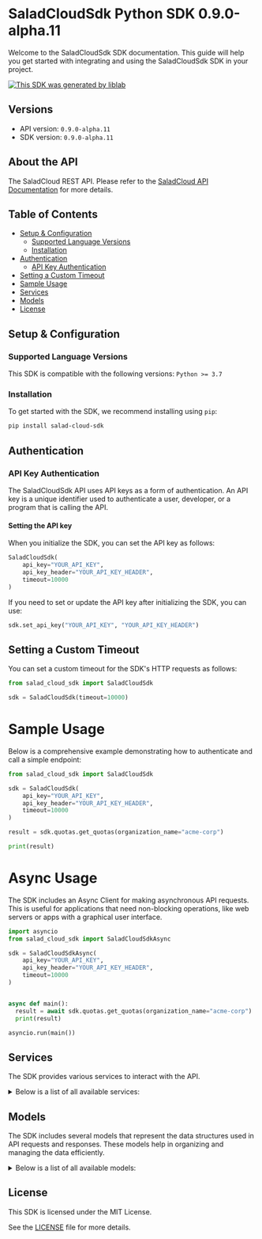 # SaladCloudSdk Python SDK 0.9.0-alpha.11<a id="saladcloudsdk-python-sdk-090-alpha11"></a>

Welcome to the SaladCloudSdk SDK documentation. This guide will help you get started with integrating and using the SaladCloudSdk SDK in your project.

[![This SDK was generated by liblab](https://public-liblab-readme-assets.s3.us-east-1.amazonaws.com/built-by-liblab-icon.svg)](https://liblab.com/?utm_source=readme)

## Versions<a id="versions"></a>

- API version: `0.9.0-alpha.11`
- SDK version: `0.9.0-alpha.11`

## About the API<a id="about-the-api"></a>

The SaladCloud REST API. Please refer to the [SaladCloud API Documentation](https://docs.salad.com/api-reference) for more details.

## Table of Contents<a id="table-of-contents"></a>

- [Setup & Configuration](#setup--configuration)
  - [Supported Language Versions](#supported-language-versions)
  - [Installation](#installation)
- [Authentication](#authentication)
  - [API Key Authentication](#api-key-authentication)
- [Setting a Custom Timeout](#setting-a-custom-timeout)
- [Sample Usage](#sample-usage)
- [Services](#services)
- [Models](#models)
- [License](#license)

## Setup & Configuration<a id="setup--configuration"></a>

### Supported Language Versions<a id="supported-language-versions"></a>

This SDK is compatible with the following versions: `Python >= 3.7`

### Installation<a id="installation"></a>

To get started with the SDK, we recommend installing using `pip`:

```bash
pip install salad-cloud-sdk
```

## Authentication<a id="authentication"></a>

### API Key Authentication<a id="api-key-authentication"></a>

The SaladCloudSdk API uses API keys as a form of authentication. An API key is a unique identifier used to authenticate a user, developer, or a program that is calling the API.

#### Setting the API key<a id="setting-the-api-key"></a>

When you initialize the SDK, you can set the API key as follows:

```py
SaladCloudSdk(
    api_key="YOUR_API_KEY",
    api_key_header="YOUR_API_KEY_HEADER",
    timeout=10000
)
```

If you need to set or update the API key after initializing the SDK, you can use:

```py
sdk.set_api_key("YOUR_API_KEY", "YOUR_API_KEY_HEADER")
```

## Setting a Custom Timeout<a id="setting-a-custom-timeout"></a>

You can set a custom timeout for the SDK's HTTP requests as follows:

```py
from salad_cloud_sdk import SaladCloudSdk

sdk = SaladCloudSdk(timeout=10000)
```

# Sample Usage<a id="sample-usage"></a>

Below is a comprehensive example demonstrating how to authenticate and call a simple endpoint:

```py
from salad_cloud_sdk import SaladCloudSdk

sdk = SaladCloudSdk(
    api_key="YOUR_API_KEY",
    api_key_header="YOUR_API_KEY_HEADER",
    timeout=10000
)

result = sdk.quotas.get_quotas(organization_name="acme-corp")

print(result)

```

# Async Usage<a id="async-usage"></a>

The SDK includes an Async Client for making asynchronous API requests. This is useful for applications that need non-blocking operations, like web servers or apps with a graphical user interface.

```py
import asyncio
from salad_cloud_sdk import SaladCloudSdkAsync

sdk = SaladCloudSdkAsync(
    api_key="YOUR_API_KEY",
    api_key_header="YOUR_API_KEY_HEADER",
    timeout=10000
)


async def main():
  result = await sdk.quotas.get_quotas(organization_name="acme-corp")
  print(result)

asyncio.run(main())
```

## Services<a id="services"></a>

The SDK provides various services to interact with the API.

<details> 
<summary>Below is a list of all available services:</summary>

| Name                |
| :------------------ |
| container_groups    |
| workload_errors     |
| system_logs         |
| queues              |
| quotas              |
| inference_endpoints |
| organization_data   |
| webhook_secret_key  |

</details>

## Models<a id="models"></a>

The SDK includes several models that represent the data structures used in API requests and responses. These models help in organizing and managing the data efficiently.

<details> 
<summary>Below is a list of all available models:</summary>

| Name                                     | Description                                                                                                                                                                                                                                                                                                                                                           |
| :--------------------------------------- | :-------------------------------------------------------------------------------------------------------------------------------------------------------------------------------------------------------------------------------------------------------------------------------------------------------------------------------------------------------------------- |
| ContainerGroupCollection                 | A paginated collection of container groups that provides a structured way to access multiple container group resources in a single response.                                                                                                                                                                                                                          |
| ContainerGroupCreationRequest            | Represents a request to create a container group, which manages a collection of container instances with shared configuration and scaling policies                                                                                                                                                                                                                    |
| ContainerGroup                           | A container group definition that represents a scalable set of identical containers running as a distributed service                                                                                                                                                                                                                                                  |
| ContainerGroupPatch                      | Represents a request to update a container group                                                                                                                                                                                                                                                                                                                      |
| ContainerGroupInstanceCollection         | A collection of container group instances returned as part of a paginated response or batch operation result.                                                                                                                                                                                                                                                         |
| ContainerGroupInstance                   | A Container Group Instance represents a running instance of a container group on a specific machine. It provides information about the execution state, readiness, and version of the deployed container group.                                                                                                                                                       |
| ContainerGroupInstancePatch              | Represents a request to update a container group instance                                                                                                                                                                                                                                                                                                             |
| WorkloadErrorList                        | Represents a list of workload errors                                                                                                                                                                                                                                                                                                                                  |
| SystemLogList                            | Represents a list of system logs                                                                                                                                                                                                                                                                                                                                      |
| QueueCollection                          | Represents a Queue Collection                                                                                                                                                                                                                                                                                                                                         |
| QueuePrototype                           | Represents a request to create a new queue.                                                                                                                                                                                                                                                                                                                           |
| Queue                                    | Represents a queue.                                                                                                                                                                                                                                                                                                                                                   |
| QueuePatch                               | Represents a request to update an existing queue.                                                                                                                                                                                                                                                                                                                     |
| QueueJobCollection                       | Represents a Queue Job Collection                                                                                                                                                                                                                                                                                                                                     |
| QueueJobPrototype                        | Represents a request to create a queue job                                                                                                                                                                                                                                                                                                                            |
| QueueJob                                 | Represents a queue job                                                                                                                                                                                                                                                                                                                                                |
| Quotas                                   | Represents the organization quotas                                                                                                                                                                                                                                                                                                                                    |
| InferenceEndpointCollection              | Represents a page from the collection of inference endpoints.                                                                                                                                                                                                                                                                                                         |
| InferenceEndpoint                        | Represents an inference endpoint                                                                                                                                                                                                                                                                                                                                      |
| InferenceEndpointJobCollection           | Represents a collection of inference endpoint jobs                                                                                                                                                                                                                                                                                                                    |
| InferenceEndpointJobPrototype            | Represents a request to create a inference endpoint job                                                                                                                                                                                                                                                                                                               |
| InferenceEndpointJob                     | Represents a inference endpoint job                                                                                                                                                                                                                                                                                                                                   |
| GpuClassesList                           | Represents a list of GPU classes                                                                                                                                                                                                                                                                                                                                      |
| WebhookSecretKey                         | Represents a webhook secret key                                                                                                                                                                                                                                                                                                                                       |
| Container                                | Represents a container with its configuration and resource requirements.                                                                                                                                                                                                                                                                                              |
| CountryCode                              | ISO 3166-1 alpha-2 country codes                                                                                                                                                                                                                                                                                                                                      |
| ContainerGroupState                      | Represents the operational state of a container group during its lifecycle, including timing information, status, and instance distribution metrics. This state captures the current execution status, start and finish times, and provides visibility into the operational health across instances.                                                                  |
| ContainerGroupLivenessProbe              | Defines a liveness probe for container groups that determines when to restart a container if it becomes unhealthy                                                                                                                                                                                                                                                     |
| ContainerGroupNetworkingConfiguration    | Network configuration for container groups that defines connectivity, routing, and access control settings                                                                                                                                                                                                                                                            |
| ContainerGroupPriority                   | Specifies the priority level for container group execution, which determines resource allocation and scheduling precedence.                                                                                                                                                                                                                                           |
| QueueBasedAutoscalerConfiguration        | Defines configuration for automatically scaling container instances based on queue length. The autoscaler monitors a queue and adjusts the number of running replicas to maintain the desired queue length.                                                                                                                                                           |
| ContainerGroupQueueConnection            | Configuration for connecting a container group to a message queue system, enabling asynchronous communication between services.                                                                                                                                                                                                                                       |
| ContainerGroupReadinessProbe             | Defines how to check if a container is ready to serve traffic. The readiness probe determines whether the container's application is ready to accept traffic. If the readiness probe fails, the container is considered not ready and traffic will not be sent to it.                                                                                                 |
| ContainerRestartPolicy                   | Specifies the policy for restarting containers when they exit or fail.                                                                                                                                                                                                                                                                                                |
| ContainerGroupStartupProbe               | Defines a probe that checks if a container application has started successfully. Startup probes help prevent applications from being prematurely marked as unhealthy during initialization. The probe can use HTTP requests, TCP connections, gRPC calls, or shell commands to determine startup status.                                                              |
| ContainerLogging                         | Configuration options for directing container logs to a logging provider. This schema enables you to specify a single logging destination for container output, supporting monitoring, debugging, and analytics use cases. Each provider has its own configuration parameters defined in the referenced schemas. Only one logging provider can be selected at a time. |
| ContainerResourceRequirements            | Specifies the resource requirements for a container.                                                                                                                                                                                                                                                                                                                  |
| AxiomLoggingConfiguration                | Configuration settings for integrating container logs with the Axiom logging service. When specified, container logs will be forwarded to the Axiom instance defined by these parameters.                                                                                                                                                                             |
| DatadogLoggingConfiguration              | Configuration for forwarding container logs to Datadog monitoring service.                                                                                                                                                                                                                                                                                            |
| ContainerLoggingConfigurationHttp1       | Configuration for sending container logs to an HTTP endpoint. Defines how logs are formatted, compressed, and transmitted.                                                                                                                                                                                                                                            |
| NewRelicLoggingConfiguration             | Configuration for sending container logs to New Relic's log management platform.                                                                                                                                                                                                                                                                                      |
| ContainerLoggingSplunkConfiguration      | Configuration settings for forwarding container logs to a Splunk instance.                                                                                                                                                                                                                                                                                            |
| TcpLoggingConfiguration                  | Configuration for forwarding container logs to a remote TCP endpoint                                                                                                                                                                                                                                                                                                  |
| DatadogTagForContainerLogging            | Represents a Datadog tag used for container logging metadata.                                                                                                                                                                                                                                                                                                         |
| ContainerLoggingHttpFormat               | The format in which logs will be delivered                                                                                                                                                                                                                                                                                                                            |
| ContainerLoggingHttpHeader               | Represents an HTTP header used for container logging configuration.                                                                                                                                                                                                                                                                                                   |
| ContainerLoggingHttpCompression          | The compression algorithm to apply to logs before transmission                                                                                                                                                                                                                                                                                                        |
| ContainerGroupInstanceStatusCount        | A summary of container group instances categorized by their current lifecycle status                                                                                                                                                                                                                                                                                  |
| ContainerGroupStatus                     | Represents the current operational state of a container group within the Salad platform.                                                                                                                                                                                                                                                                              |
| ContainerGroupProbeExec                  | Defines the exec action for a probe in a container group. This is used to execute a command inside a container for health checks.                                                                                                                                                                                                                                     |
| ContainerGroupGRpcProbe                  | Configuration for gRPC-based health probes in container groups, used to determine container health status.                                                                                                                                                                                                                                                            |
| ContainerGroupHttpProbeConfiguration     | Defines HTTP probe configuration for container health checks within a container group.                                                                                                                                                                                                                                                                                |
| ContainerGroupTcpProbe                   | Configuration for a TCP probe used to check container health via network connectivity.                                                                                                                                                                                                                                                                                |
| ContainerGroupProbeHttpHeader            |                                                                                                                                                                                                                                                                                                                                                                       |
| HttpScheme                               | The protocol scheme used for HTTP probe requests in container health checks.                                                                                                                                                                                                                                                                                          |
| TheContainerGroupNetworkingLoadBalancer  | The container group networking load balancer.                                                                                                                                                                                                                                                                                                                         |
| ContainerNetworkingProtocol              | Defines the communication protocol used for network traffic between containers or external systems. Currently supports HTTP protocol for web-based communication.                                                                                                                                                                                                     |
| ContainerConfiguration                   | Configuration for creating a container within a container group. Defines the container image, resource requirements, environment variables, and other settings needed to deploy and run the container.                                                                                                                                                                |
| CreateContainerGroupNetworking           | Network configuration for container groups specifying connectivity parameters, including authentication, protocol, and timeout settings                                                                                                                                                                                                                               |
| ContainerConfigurationLogging            | Configuration options for directing container logs to a logging provider. This schema enables you to specify a single logging destination for container output, supporting monitoring, debugging, and analytics use cases. Each provider has its own configuration parameters defined in the referenced schemas. Only one logging provider can be selected at a time. |
| ContainerRegistryAuthentication          | Authentication configuration for various container registry types, including AWS ECR, Docker Hub, GCP GAR, GCP GCR, and basic authentication.                                                                                                                                                                                                                         |
| ContainerLoggingConfigurationHttp2       | Configuration for sending container logs to an HTTP endpoint. Defines how logs are formatted, compressed, and transmitted.                                                                                                                                                                                                                                            |
| ContainerRegistryAuthenticationAwsEcr    | Authentication details for AWS Elastic Container Registry (ECR)                                                                                                                                                                                                                                                                                                       |
| ContainerRegistryAuthenticationBasic     | Basic username and password authentication for generic container registries                                                                                                                                                                                                                                                                                           |
| ContainerRegistryAuthenticationDockerHub | Authentication details for Docker Hub registry                                                                                                                                                                                                                                                                                                                        |
| ContainerRegistryAuthenticationGcpGar    | Authentication details for Google Artifact Registry (GAR)                                                                                                                                                                                                                                                                                                             |
| ContainerRegistryAuthenticationGcpGcr    | Authentication details for Google Container Registry (GCR)                                                                                                                                                                                                                                                                                                            |
| UpdateContainer                          | Represents an update container object                                                                                                                                                                                                                                                                                                                                 |
| UpdateContainerGroupNetworking           | Represents update container group networking parameters                                                                                                                                                                                                                                                                                                               |
| UpdateContainerLogging                   | Configuration options for directing container logs to a logging provider. This schema enables you to specify a single logging destination for container output, supporting monitoring, debugging, and analytics use cases. Each provider has its own configuration parameters defined in the referenced schemas. Only one logging provider can be selected at a time. |
| ContainerResourceUpdateSchema            | Defines the resource specifications that can be modified for a container group, including CPU, memory, GPU classes, and storage allocations.                                                                                                                                                                                                                          |
| TheContainerGroupInstanceState           | The state of the container group instance                                                                                                                                                                                                                                                                                                                             |
| WorkloadError                            | Represents a workload error                                                                                                                                                                                                                                                                                                                                           |
| SystemLog                                | Represents a system log                                                                                                                                                                                                                                                                                                                                               |
| QueueJobEvent                            | Represents an event for queue job                                                                                                                                                                                                                                                                                                                                     |
| ContainerGroupsQuotas                    | Represents the organization quotas for container groups                                                                                                                                                                                                                                                                                                               |
| Status                                   | The current status.                                                                                                                                                                                                                                                                                                                                                   |
| InferenceEndpointJobEvent                | Represents an event for inference endpoint job                                                                                                                                                                                                                                                                                                                        |
| InferenceEndpointJobEventAction          | The action that was taken on the inference endpoint job.                                                                                                                                                                                                                                                                                                              |
| GpuClass                                 | Represents a GPU Class                                                                                                                                                                                                                                                                                                                                                |
| GpuClassPrice                            | Represents the price of a GPU class for a given container group priority                                                                                                                                                                                                                                                                                              |

</details>

## License<a id="license"></a>

This SDK is licensed under the MIT License.

See the [LICENSE](LICENSE) file for more details.
